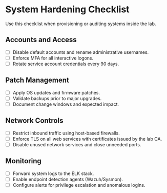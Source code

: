 # System Hardening Checklist

Use this checklist when provisioning or auditing systems inside the lab.

## Accounts and Access

- [ ] Disable default accounts and rename administrative usernames.
- [ ] Enforce MFA for all interactive logons.
- [ ] Rotate service account credentials every 90 days.

## Patch Management

- [ ] Apply OS updates and firmware patches.
- [ ] Validate backups prior to major upgrades.
- [ ] Document change windows and expected impact.

## Network Controls

- [ ] Restrict inbound traffic using host-based firewalls.
- [ ] Enforce TLS on all web services with certificates issued by the lab CA.
- [ ] Disable unused network services and close unneeded ports.

## Monitoring

- [ ] Forward system logs to the ELK stack.
- [ ] Enable endpoint detection agents (Wazuh/Sysmon).
- [ ] Configure alerts for privilege escalation and anomalous logins.
